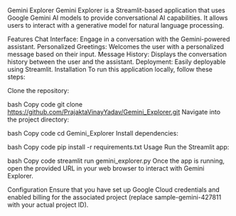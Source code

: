 Gemini Explorer
Gemini Explorer is a Streamlit-based application that uses Google Gemini AI models to provide conversational AI capabilities. It allows users to interact with a generative model for natural language processing.

Features
Chat Interface: Engage in a conversation with the Gemini-powered assistant.
Personalized Greetings: Welcomes the user with a personalized message based on their input.
Message History: Displays the conversation history between the user and the assistant.
Deployment: Easily deployable using Streamlit.
Installation
To run this application locally, follow these steps:

Clone the repository:

bash
Copy code
git clone https://github.com/PrajaktaVinayYadav/Gemini_Explorer.git
Navigate into the project directory:

bash
Copy code
cd Gemini_Explorer
Install dependencies:

bash
Copy code
pip install -r requirements.txt
Usage
Run the Streamlit app:

bash
Copy code
streamlit run gemini_explorer.py
Once the app is running, open the provided URL in your web browser to interact with Gemini Explorer.

Configuration
Ensure that you have set up Google Cloud credentials and enabled billing for the associated project (replace sample-gemini-427811 with your actual project ID).